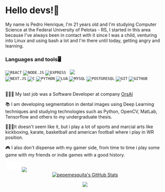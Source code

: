 # Hello devs!🖖
My name is Pedro Henrique, I'm 21 years old and I'm studying Computer Science at the Federal University of Pelotas - RS, I started in this area because I've always been in contact with it since I was a child, venturing into Linux and using bash a lot and I'm there until today, getting angry and learning.

### Languages and tools🖥️
<img width="300px" align="right" src="https://user-images.githubusercontent.com/81587883/229560363-1bd75beb-91d4-4cdf-8d8a-48c345628fe5.png">
<code><img width="40px" src="https://cdn.jsdelivr.net/gh/devicons/devicon@latest/icons/react/react-original.svg" title = "REACT"/></code> 
<code><img width="40px" src="https://cdn.jsdelivr.net/gh/devicons/devicon@latest/icons/nodejs/nodejs-original.svg" title = "NODE.JS"/></code> 
<code><img width="40px" src="https://cdn.jsdelivr.net/gh/devicons/devicon@latest/icons/express/express-original.svg" title = "EXPRESS"/></code>
<code><img width="40px" src="https://cdn.jsdelivr.net/gh/devicons/devicon@latest/icons/nextjs/nextjs-original.svg" title = "NEXT.JS"/></code>
<code><img width="40px" src="https://cdn.jsdelivr.net/gh/devicons/devicon/icons/c/c-original.svg" title = "C"/></code> 
<code><img width="40px" src="https://cdn.jsdelivr.net/gh/devicons/devicon/icons/python/python-original.svg" title = "PYTHON"/></code>
<code><img width="40px" src="https://cdn.jsdelivr.net/gh/devicons/devicon@latest/icons/lua/lua-original.svg" title = "LUA"/></code>
<code><img width="40px" src="https://cdn.jsdelivr.net/gh/devicons/devicon/icons/mysql/mysql-original.svg" title = "MYSQL"/></code>
<code><img width="40px" src="https://cdn.jsdelivr.net/gh/devicons/devicon@latest/icons/postgresql/postgresql-original.svg" title = "POSTGRESQL"/></code>
<code><img width="40px" src="https://cdn.jsdelivr.net/gh/devicons/devicon/icons/git/git-original.svg" title = "GIT"/></code>
<code><img width="40px" src="https://cdn.jsdelivr.net/gh/devicons/devicon/icons/github/github-original.svg" title = "GITHUB"/></code>

</br>
</br>

<div display="inline-block">
 <p align="left">👨🏽‍💻 My last job was a Software Developer at company <a href="https://orsai.digital/">OrsAI</a></p>
 <p align="left">📚 I am developing segmentation in dental images using Deep Learning techniques and studying technologies such as Python, OpenCV, MatLab, Tensorflow and others to my undergraduate thesis.</p>
 <p align="left">🏃🏾‍♂️It doesn't seem like it, but i play a lot of sports and marcial arts like kickboxing, karate, basketball and american football where i play in WR position.
 <p align="left">🎮 I also don't dispense with my gamer side, from time to time i play some game with my friends or indie games with a good history.
 </p>
</div>

<a href="https://www.instagram.com/pedrohenli/" target="_blank"><img align="left" alt="Instagram" width="26px" src="https://github.com/Aakarsh-B/trying-repos/blob/master/insta.svg" />
<a href="https://www.linkedin.com/in/pedro-henrique-l-359a4b13b/" target="_blank"><img align="left" alt="LinkedIn" width="26px" src="https://github.com/Aakarsh-B/trying-repos/blob/master/linkedin.svg" />

##
<img width="300px" align="left" src="https://user-images.githubusercontent.com/81587883/229621452-0adebd93-dfe5-4b94-ad14-3e41c337c495.png">
<p align="center">
  <a href="https://github.com/pepemesquita">    <img width="390px" alt="pepemesquita's GitHub Stats" src="https://awesome-github-stats.azurewebsites.net/user-stats/pepemesquita?cardType=level&theme=radical&preferLogin=false" />  </a>
  </a>
</p>

<p align="center">
<a href="https://github.com/pepemesquita"> <img width="280px" src="https://github-readme-stats.vercel.app/api/top-langs/?username=pepemesquita&layout=compact&theme=radical" /> 
  
</p>
 
